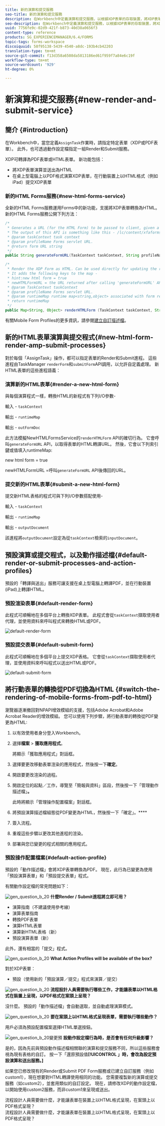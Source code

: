 ```yaml
---
title: 新的演算和提交服務
seo-title: 新的演算和提交服務
description: 在Workbench中定義演算和提交服務，以根據XDP表單的存取裝置，將XDP表單轉換為HTML或PDF。
seo-description: 在Workbench中定義演算和提交服務，以根據XDP表單的存取裝置，將XDP表單轉換為HTML或PDF。
uuid: 7756fe9c-02d9-421f-b873-40d38a0656f3
content-type: reference
products: SG_EXPERIENCEMANAGER/6.4/FORMS
topic-tags: forms-workspace
discoiquuid: 58f95138-5439-4540-a8dc-193b4cb42203
translation-type: tm+mt
source-git-commit: f13d358a6508da5813186ed61f959f7a84e6c19f
workflow-type: tm+mt
source-wordcount: '929'
ht-degree: 0%

---
```



# 新演算和提交服務{#new-render-and-submit-service}

## 簡介 {#introduction}

在Workbench中，當您定義`AssignTask`作業時，請指定特定表單（XDP或PDF表單）。 此外，也可透過動作設定檔指定一組Render和Submit服務。

XDP可轉譯為PDF表單或HTML表單。 新功能包括：

* 將XDP表單演算並送出為HTML
* 在桌上型電腦上以PDF格式演算XDP表單，在行動裝置上以HTML格式（例如iPad）提交XDP表單

### 新的HTML Forms服務{#new-html-forms-service}

全新的HTML Forms服務運用Forms中的新功能，支援將XDP表單轉換為HTML。 新的HTML Forms服務公開下列方法：

```java
/*
 * Generates a URL (for the HTML Form) to be passed to client, given a TaskContext. 
 * The output of this API is something like this - /lc/content/xfaforms/profiles/default.ws.html?ContentRoot=repository://Applications/MyApplication/MyFolder&template=MyForm.xdp
 * @param taskContext task context
 * @param profileName Forms servlet URL.
 * @return form URL string
 */
public String generateFormURL(TaskContext taskContext, String profileName);

/*
 * Render the XDP Form as HTML. Can be used directly for updating the runtimeMap in render.
 * It adds the following keys to the map - 
 * hint:new html form = true
 * newHTMLFormURL = the URL returned after calling 'generateFormURL' API.
 * @param TaskContext taskContext
 * @param profileName Forms servlet URL.
 * @param runtimeMap runtime map<string,object> associated with form rendering.
 * return runtimeMap
 */
public Map<String, Object> renderHTMLForm (TaskContext taskContext, String profileName, Map<String,Object> runtimeMap);
```

有關Mobile Form Profiles的更多資訊，請參閱[建立自訂描述檔](/help/forms/using/custom-profile.md)。

## 新的HTML表單演算與提交程式{#new-html-form-render-amp-submit-processes}

對於每個「AssignTask」操作，都可以指定表單的Render和Submit進程。 這些進程由TaskManager `renderForm`和`submitForm`API調用，以允許自定義處理。 新HTML表單的這些進程語義：

### 演算新的HTML表單{#render-a-new-html-form}

與每個演算程式一樣，轉換HTML的新程式有下列I/O參數-

輸入 - `taskContext`

輸出 - `runtimeMap`

輸出 - `outFormDoc`

此方法模擬NewHTMLFormsService的`renderHTMLForm` API的確切行為。 它會呼叫`generateFormURL` API，以取得表單的HTML轉譯URL。 然後，它會以下列索引鍵或值填入runtimeMap:

new html form = true

newHTMLFormURL =呼叫`generateFormURL` API後傳回的URL。

### 提交新的HTML表單{#submit-a-new-html-form}

提交新HTML表格的程式可與下列I/O參數搭配使用-

輸入 - `taskContext`

輸出 - `runtimeMap`

輸出 - `outputDocument`

該進程將`outputDocument`設定為從`taskContext`檢索的`inputDocument`。

## 預設演算或提交程式，以及動作描述檔{#default-render-or-submit-processes-and-action-profiles}

預設的「轉譯與送出」服務可讓支援在桌上型電腦上轉譯PDF，並在行動裝置(iPad)上轉譯HTML。

### 預設渲染表單{#default-render-form}

此程式可順暢地在多個平台上轉換XDP表單。 此程式會從`taskContext`擷取使用者代理，並使用資料來呼叫程式來轉換HTML或PDF。

![default-render-form](assets/default-render-form.png)

### 預設提交表單{#default-submit-form}

此程式可順暢地在多個平台上提交XDP表格。 它會從`taskContext`擷取使用者代理，並使用資料來呼叫程式以送出HTML或PDF。

![default-submit-form](assets/default-submit-form.png)

## 將行動表單的轉換從PDF切換為HTML {#switch-the-rendering-of-mobile-forms-from-pdf-to-html}

瀏覽器逐漸撤回對NPAPI增效模組的支援，包括Adobe Acrobat和Adobe Acrobat Reader的增效模組。 您可以使用下列步驟，將行動表單的轉換從PDF變更為HTML:

1. 以有效使用者身分登入Workbench。
1. 選擇&#x200B;**檔案** > **獲取應用程式**。

   將顯示「獲取應用程式」對話框。

1. 選擇要更改移動表單渲染的應用程式，然後按一下&#x200B;**確定**。
1. 開啟要更改渲染的過程。
1. 開啟定位的起點／工作，導覽至「簡報與資料」區段，然後按一下「管理動作描述檔」**。**

   此時將顯示「管理操作配置檔案」對話框。
1. 將預設演算描述檔組態從PDF變更為HTML，然後按一下「確定」。****
1. 簽入流程。
1. 重複這些步驟以更改其他進程的渲染。
1. 部署與您已變更的程式相關的應用程式。

### 預設操作配置檔案{#default-action-profile}

預設的「動作描述檔」會將XDP表單轉換為PDF。 現在，此行為已變更為使用「預設演算表單」和「預設提交表單」程式。

有關動作設定檔的常見問題如下：

![gen_question_b_20](assets/gen_question_b_20.png) **什麼Render / Submit進程將立即可用？**

* 演算指南（不建議使用參考線）
* 演算表單指南
* 轉換PDF表單
* 演算HTML表單
* 演算新HTML表格（新）
* 預設演算表單（新）

此外，還有相當的「提交」程式。

![gen_question_b_20](assets/gen_question_b_20.png) **What Action Profiles will be available of the box?**

對於XDP表單：

* 預設（使用新的「預設演算／提交」程式來演算／提交）

![gen_question_b_20](assets/gen_question_b_20.png) **流程設計人員需要執行哪些工作，才能讓表單以HTML格式在裝置上呈現，以PDF格式在案頭上呈現？**

沒什麼。 預設的「動作描述檔」會自動選取，並自動處理演算模式。

![gen_question_b_20](assets/gen_question_b_20.png) **要在案頭上以HTML格式呈現表單，需要執行哪些動作？**

用戶必須為預設配置檔案選擇HTML單選按鈕。

![gen_question_b_20變更預](assets/gen_question_b_20.png) **設動作設定檔行為時，是否會有任何升級影響？**

是的，因為先前與預設動作描述檔相關聯的演算和提交服務不同，所以這些服務會視為現有表格的自訂。 按一下「還原預設值&#x200B;**[!UICONTROL 」時，會改為設定預設演算和送出服務。]**

如果您已修改現有的Render或Submit PDF Form服務或已建立自訂服務（例如custom1），現在想要對HTML轉譯使用相同的功能。 您需要複製新的演算或提交服務（如custom2），並套用類似的自訂設定。 現在，請修改XDP的動作設定檔，以開始使用custom2服務，而非custom1來呈現或送出。

流程設計人員需要做什麼，才能讓表單在裝置上以HTML格式呈現，在案頭上以PDF格式呈現？\
流程設計人員需要做什麼，才能讓表單在裝置上以HTML格式呈現，在案頭上以PDF格式呈現？
